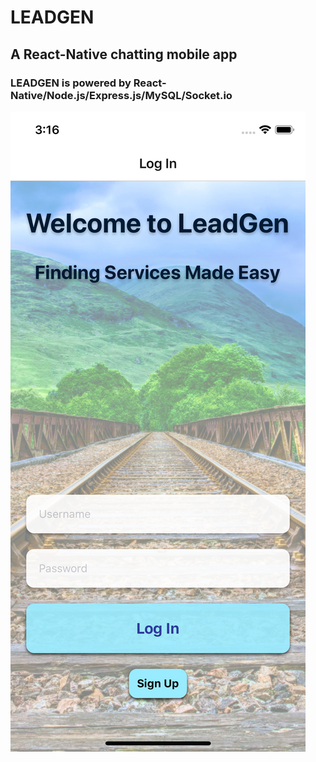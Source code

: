 # LEADGEN

## A React-Native chatting mobile app

### LEADGEN is powered by React-Native/Node.js/Express.js/MySQL/Socket.io

<img src="./screenshots/lghome.png" alt="LeadGen-Login" style="width:200"/>